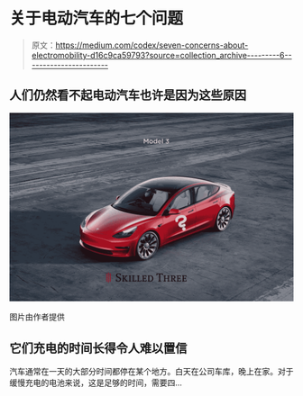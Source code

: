 # 关于电动汽车的七个问题

> 原文：<https://medium.com/codex/seven-concerns-about-electromobility-d16c9ca59793?source=collection_archive---------6----------------------->

## 人们仍然看不起电动汽车也许是因为这些原因

![](img/16cfbff68368c776ef65cf2c7530a654.png)

图片由作者提供

## 它们充电的时间长得令人难以置信

汽车通常在一天的大部分时间都停在某个地方。白天在公司车库，晚上在家。对于缓慢充电的电池来说，这是足够的时间，需要四…